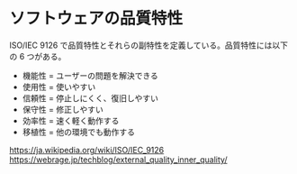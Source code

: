 # ソフトウェアの品質特性

ISO/IEC 9126 で品質特性とそれらの副特性を定義している。品質特性には以下の 6 つがある。

- 機能性 = ユーザーの問題を解決できる
- 使用性 = 使いやすい
- 信頼性 = 停止しにくく、復旧しやすい
- 保守性 = 修正しやすい
- 効率性 = 速く軽く動作する
- 移植性 = 他の環境でも動作する

https://ja.wikipedia.org/wiki/ISO/IEC_9126
https://webrage.jp/techblog/external_quality_inner_quality/
